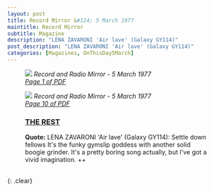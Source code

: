 ```yaml
---
layout: post
title: Record Mirror &#124; 5 March 1977
maintitle: Record Mirror
subtitle: Magazine
description: "LENA ZAVARONI 'Air lave' (Galaxy GY114)"
post_description: "LENA ZAVARONI 'Air lave' (Galaxy GY114)"
categories: [Magazines, OnThisDay5March]
---
```


<figure class="fig1">
<a href="/assets/images/magazines/1977-03-05-01-radio-mirror.png"><img src="/assets/images/magazines/1977-03-05-01-radio-mirror.png" class="full-width zoom-in" /></a>
<cite>Record and Radio Mirror - 5 March 1977<br /><a class="external-link" href="https://worldradiohistory.com/UK/Record-Mirror/70s/77/Record-Mirror-1977-03-05.pdf">Page 1 of PDF</a></cite>
</figure>

<figure class="fig2">
<a href="/assets/images/magazines/1977-03-05-10-radio-mirror.png"><img src="/assets/images/magazines/1977-03-05-10-radio-mirror.png" class="full-width zoom-in" /></a>
<cite>Record and Radio Mirror - 5 March 1977<br /><a class="external-link" href="https://worldradiohistory.com/UK/Record-Mirror/70s/77/Record-Mirror-1977-03-05.pdf#page=10">Page 10 of PDF</a></cite>
</figure>

<figure class="fig3">
<h3 id="rest"><a href="#rest">THE REST</a></h3>
<p><strong>Quote:</strong> LENA ZAVARONI 'Air lave' (Galaxy GY114): Settle down fellows It's the funky gymslip goddess with another solid boogie grinder. It's a pretty boring song actually, but I've got a vivid imagination. ++</p>
</figure>

<br />{: .clear}

